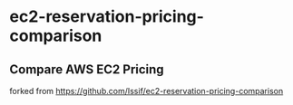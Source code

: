 # ec2-reservation-pricing-comparison
## Compare AWS EC2 Pricing

forked from https://github.com/Issif/ec2-reservation-pricing-comparison 
